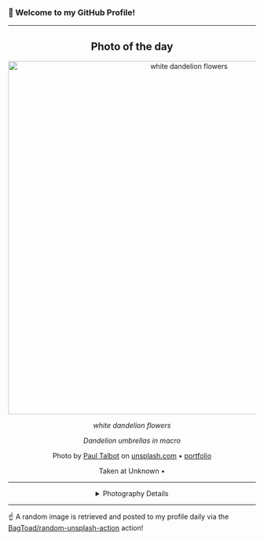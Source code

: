 ### 👋 Welcome to my GitHub Profile!

----
<div align="center">

## Photo of the day
  
  <a href="https://unsplash.com/photos/white-dandelion-flowers-pQDBGxtiDEo"><img width="720" src="https://images.unsplash.com/reserve/d1Ntvq9mSVmV0RcnWN1Y_23rd%20Studios%20Photography%20Boulder%20Colorado.jpg?crop=entropy&cs=tinysrgb&fit=max&fm=jpg&ixid=M3w1OTQ0OTd8MHwxfHJhbmRvbXx8fHx8fHx8fDE3MzU4ODQ1NDF8&ixlib=rb-4.0.3&q=80&w=1080" alt="white dandelion flowers"></a>
  
  <em>white dandelion flowers</em>
  
  <em>Dandelion umbrellas in macro</em>

  Photo by [Paul Talbot](http://www.23rdstudios.com) on [unsplash.com](https://unsplash.com/) • [portfolio](http://www.23rdstudios.com)
  
  Taken at Unknown • 
  
  ---
  
<details>
<summary>Photography Details</summary>
  
| Parameter     | Value |
| ------------- | ----- |
| Camera Model  | Canon EOS 5D Mark II |
| Exposure Time | 1/2000 |
| Aperture      | 2.8 |
| Focal Length  | 100.0 |
| ISO           | 640 |
| Location      | Unknown (null) |
| Coordinates   | Latitude null, Longitude null |

</details>

</div>

----

☝️ A random image is retrieved and posted to my profile daily via the [BagToad/random-unsplash-action](https://github.com/BagToad/random-unsplash-action) action!
